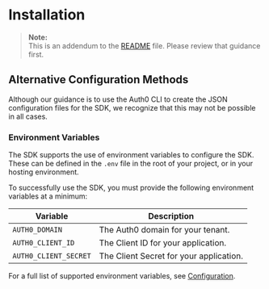 # Installation

> **Note:**  
> This is an addendum to the [README](../README.md) file. Please review that guidance first.

## Alternative Configuration Methods

Although our guidance is to use the Auth0 CLI to create the JSON configuration files for the SDK, we recognize that this may not be possible in all cases.

### Environment Variables

The SDK supports the use of environment variables to configure the SDK. These can be defined in the `.env` file in the root of your project, or in your hosting environment.

To successfully use the SDK, you must provide the following environment variables at a minimum:

| Variable              | Description                             |
| --------------------- | --------------------------------------- |
| `AUTH0_DOMAIN`        | The Auth0 domain for your tenant.       |
| `AUTH0_CLIENT_ID`     | The Client ID for your application.     |
| `AUTH0_CLIENT_SECRET` | The Client Secret for your application. |

For a full list of supported environment variables, see [Configuration](./Configuration.md).
